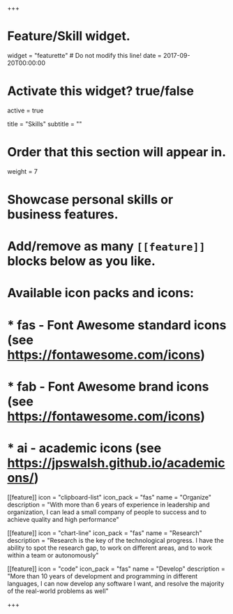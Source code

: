 +++
# Feature/Skill widget.
widget = "featurette"  # Do not modify this line!
date = 2017-09-20T00:00:00

# Activate this widget? true/false
active = true

title = "Skills"
subtitle = ""

# Order that this section will appear in.
weight = 7

# Showcase personal skills or business features.
# 
# Add/remove as many `[[feature]]` blocks below as you like.
# 
# Available icon packs and icons:
# * fas - Font Awesome standard icons (see https://fontawesome.com/icons)
# * fab - Font Awesome brand icons (see https://fontawesome.com/icons)
# * ai - academic icons (see https://jpswalsh.github.io/academicons/)

[[feature]]
  icon = "clipboard-list"
  icon_pack = "fas"
  name = "Organize"
  description = "With more than 6 years of experience in leadership and organization, I can lead a small company of people to success and to achieve quality and high performance"
  
[[feature]]
  icon = "chart-line"
  icon_pack = "fas"
  name = "Research"
  description = "Research is the key of the technological progress. I have the ability to spot the research gap, to work on different areas, and to work within a team or autonomously"  
  
[[feature]]
  icon = "code"
  icon_pack = "fas"
  name = "Develop"
  description = "More than 10 years of development and programming in different languages, I can now develop any software I want, and resolve the majority of the real-world problems as well"

+++
